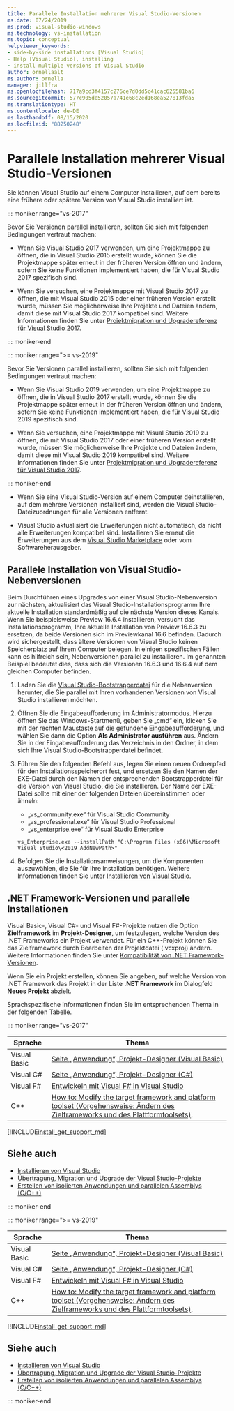 ```yaml
---
title: Parallele Installation mehrerer Visual Studio-Versionen
ms.date: 07/24/2019
ms.prod: visual-studio-windows
ms.technology: vs-installation
ms.topic: conceptual
helpviewer_keywords:
- side-by-side installations [Visual Studio]
- Help [Visual Studio], installing
- install multiple versions of Visual Studio
author: ornellaalt
ms.author: ornella
manager: jillfra
ms.openlocfilehash: 717a9cd3f4157c276ce7d0dd5c41cac625581ba6
ms.sourcegitcommit: 577c905de52057a741e68c2ed168ea527813fda5
ms.translationtype: HT
ms.contentlocale: de-DE
ms.lasthandoff: 08/15/2020
ms.locfileid: "88250248"
---
```

# <a name="install-visual-studio-versions-side-by-side"></a>Parallele Installation mehrerer Visual Studio-Versionen

Sie können Visual Studio auf einem Computer installieren, auf dem bereits eine frühere oder spätere Version von Visual Studio installiert ist.

::: moniker range="vs-2017"

Bevor Sie Versionen parallel installieren, sollten Sie sich mit folgenden Bedingungen vertraut machen:

* Wenn Sie Visual Studio 2017 verwenden, um eine Projektmappe zu öffnen, die in Visual Studio 2015 erstellt wurde, können Sie die Projektmappe später erneut in der früheren Version öffnen und ändern, sofern Sie keine Funktionen implementiert haben, die für Visual Studio 2017 spezifisch sind.

* Wenn Sie versuchen, eine Projektmappe mit Visual Studio 2017 zu öffnen, die mit Visual Studio 2015 oder einer früheren Version erstellt wurde, müssen Sie möglicherweise Ihre Projekte und Dateien ändern, damit diese mit Visual Studio 2017 kompatibel sind. Weitere Informationen finden Sie unter [Projektmigration und Upgradereferenz für Visual Studio 2017](../porting/port-migrate-and-upgrade-visual-studio-projects.md?view=vs-2017).

::: moniker-end

::: moniker range=">= vs-2019"

Bevor Sie Versionen parallel installieren, sollten Sie sich mit folgenden Bedingungen vertraut machen:

* Wenn Sie Visual Studio 2019 verwenden, um eine Projektmappe zu öffnen, die in Visual Studio 2017 erstellt wurde, können Sie die Projektmappe später erneut in der früheren Version öffnen und ändern, sofern Sie keine Funktionen implementiert haben, die für Visual Studio 2019 spezifisch sind.

* Wenn Sie versuchen, eine Projektmappe mit Visual Studio 2019 zu öffnen, die mit Visual Studio 2017 oder einer früheren Version erstellt wurde, müssen Sie möglicherweise Ihre Projekte und Dateien ändern, damit diese mit Visual Studio 2019 kompatibel sind. Weitere Informationen finden Sie unter [Projektmigration und Upgradereferenz für Visual Studio 2017](../porting/port-migrate-and-upgrade-visual-studio-projects.md).

::: moniker-end

* Wenn Sie eine Visual Studio-Version auf einem Computer deinstallieren, auf dem mehrere Versionen installiert sind, werden die Visual Studio-Dateizuordnungen für alle Versionen entfernt.

* Visual Studio aktualisiert die Erweiterungen nicht automatisch, da nicht alle Erweiterungen kompatibel sind. Installieren Sie erneut die Erweiterungen aus dem [Visual Studio Marketplace](https://marketplace.visualstudio.com/) oder vom Softwareherausgeber.

## <a name="install-minor-visual-studio-versions-side-by-side"></a>Parallele Installation von Visual Studio-Nebenversionen

Beim Durchführen eines Upgrades von einer Visual Studio-Nebenversion zur nächsten, aktualisiert das Visual Studio-Installationsprogramm Ihre aktuelle Installation standardmäßig auf die nächste Version dieses Kanals. Wenn Sie beispielsweise Preview 16.6.4 installieren, versucht das Installationsprogramm, Ihre aktuelle Installation von Preview 16.6.3 zu ersetzen, da beide Versionen sich im Previewkanal 16.6 befinden. Dadurch wird sichergestellt, dass ältere Versionen von Visual Studio keinen Speicherplatz auf Ihrem Computer belegen. In einigen spezifischen Fällen kann es hilfreich sein, Nebenversionen parallel zu installieren. Im genannten Beispiel bedeutet dies, dass sich die Versionen 16.6.3 und 16.6.4 auf dem gleichen Computer befinden.

1. Laden Sie die [Visual Studio-Bootstrapperdatei](https://docs.microsoft.com/visualstudio/releases/2019/history#installing-an-earlier-release) für die Nebenversion herunter, die Sie parallel mit Ihren vorhandenen Versionen von Visual Studio installieren möchten.
2. Öffnen Sie die Eingabeaufforderung im Administratormodus. Hierzu öffnen Sie das Windows-Startmenü, geben Sie „cmd“ ein, klicken Sie mit der rechten Maustaste auf die gefundene Eingabeaufforderung, und wählen Sie dann die Option **Als Administrator ausführen** aus. Ändern Sie in der Eingabeaufforderung das Verzeichnis in den Ordner, in dem sich Ihre Visual Studio-Bootstrapperdatei befindet.
3. Führen Sie den folgenden Befehl aus, legen Sie einen neuen Ordnerpfad für den Installationsspeicherort fest, und ersetzen Sie den Namen der EXE-Datei durch den Namen der entsprechenden Bootstrapperdatei für die Version von Visual Studio, die Sie installieren. Der Name der EXE-Datei sollte mit einer der folgenden Dateien übereinstimmen oder ähneln:
   * „vs_community.exe“ für Visual Studio Community
   * „vs_professional.exe“ für Visual Studio Professional
   * „vs_enterprise.exe“ für Visual Studio Enterprise

   ```
   vs_Enterprise.exe --installPath "C:\Program Files (x86)\Microsoft Visual Studio\<2019 AddNewPath>"
   ```

4. Befolgen Sie die Installationsanweisungen, um die Komponenten auszuwählen, die Sie für Ihre Installation benötigen. Weitere Informationen finden Sie unter [Installieren von Visual Studio](install-visual-studio.md#step-4---choose-workloads).

## <a name="net-framework-versions-and-side-by-side-installations"></a>.NET Framework-Versionen und parallele Installationen

Visual Basic-, Visual C#- und Visual F#-Projekte nutzen die Option **Zielframework** im **Projekt-Designer**, um festzulegen, welche Version des .NET Frameworks ein Projekt verwendet. Für ein C++-Projekt können Sie das Zielframework durch Bearbeiten der Projektdatei (.vcxproj) ändern. Weitere Informationen finden Sie unter [Kompatibilität von .NET Framework-Versionen](/dotnet/framework/migration-guide/version-compatibility).

Wenn Sie ein Projekt erstellen, können Sie angeben, auf welche Version von .NET Framework das Projekt in der Liste **.NET Framework** im Dialogfeld **Neues Projekt** abzielt.

Sprachspezifische Informationen finden Sie im entsprechenden Thema in der folgenden Tabelle.

::: moniker range="vs-2017"

| Sprache | Thema |
|--------------|-----------|
| Visual Basic | [Seite „Anwendung“, Projekt-Designer (Visual Basic)](../ide/reference/application-page-project-designer-visual-basic.md?view=vs-2017) |
| Visual C# | [Seite „Anwendung“, Projekt-Designer (C#)](../ide/reference/application-page-project-designer-csharp.md?view=vs-2017) |
| Visual F# | [Entwickeln mit Visual F# in Visual Studio](../ide/fsharp-visual-studio.md?view=vs-2017) |
|C++ | [How to: Modify the target framework and platform toolset (Vorgehensweise: Ändern des Zielframeworks und des Plattformtoolsets)](/cpp/build/how-to-modify-the-target-framework-and-platform-toolset/). |

[!INCLUDE[install_get_support_md](includes/install_get_support_md.md)]

## <a name="see-also"></a>Siehe auch

* [Installieren von Visual Studio](install-visual-studio.md?view=vs-2017)
* [Übertragung, Migration und Upgrade der Visual Studio-Projekte](../porting/port-migrate-and-upgrade-visual-studio-projects.md?view=vs-2017)
* [Erstellen von isolierten Anwendungen und parallelen Assemblys (C/C++)](/cpp/build/building-c-cpp-isolated-applications-and-side-by-side-assemblies/)

::: moniker-end

::: moniker range=">= vs-2019"

| Sprache | Thema |
|--------------|-----------|
| Visual Basic | [Seite „Anwendung“, Projekt-Designer (Visual Basic)](../ide/reference/application-page-project-designer-visual-basic.md) |
| Visual C# | [Seite „Anwendung“, Projekt-Designer (C#)](../ide/reference/application-page-project-designer-csharp.md) |
| Visual F# | [Entwickeln mit Visual F# in Visual Studio](../ide/fsharp-visual-studio.md) |
| C++ | [How to: Modify the target framework and platform toolset (Vorgehensweise: Ändern des Zielframeworks und des Plattformtoolsets)](/cpp/build/how-to-modify-the-target-framework-and-platform-toolset/). |

[!INCLUDE[install_get_support_md](includes/install_get_support_md.md)]

## <a name="see-also"></a>Siehe auch

* [Installieren von Visual Studio](install-visual-studio.md)
* [Übertragung, Migration und Upgrade der Visual Studio-Projekte](../porting/port-migrate-and-upgrade-visual-studio-projects.md)
* [Erstellen von isolierten Anwendungen und parallelen Assemblys (C/C++)](/cpp/build/building-c-cpp-isolated-applications-and-side-by-side-assemblies/)

::: moniker-end
